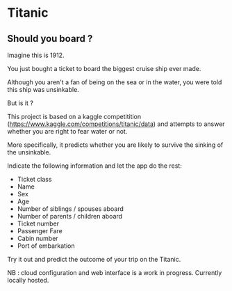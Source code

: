 # Titanic

## Should you board ?

Imagine this is 1912.

You just bought a ticket to board the biggest cruise ship ever made.

Although you aren't a fan of being on the sea or in the water, you were told this ship was unsinkable.

But is it ?

This project is based on a kaggle competitition (https://www.kaggle.com/competitions/titanic/data) and attempts to answer whether you are right to fear water or not.

More specifically, it predicts whether you are likely to survive the sinking of the unsinkable.

Indicate the following information and let the app do the rest:

* Ticket class
* Name
* Sex
* Age
* Number of siblings / spouses aboard
* Number of parents / children aboard
* Ticket number
* Passenger Fare
* Cabin number
* Port of embarkation

Try it out and predict the outcome of your trip on the Titanic.

NB : cloud configuration and web interface is a work in progress. Currently locally hosted.
